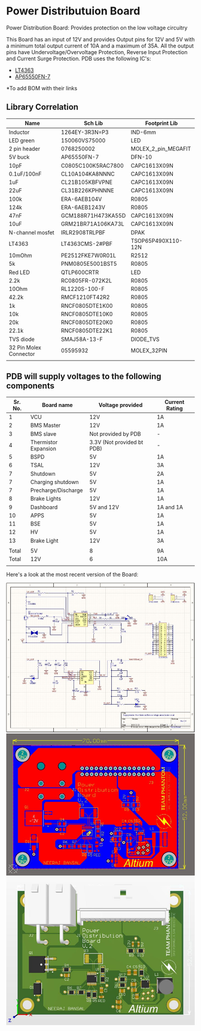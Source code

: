 # Power Distributuion Board

Power Distribution Board: Provides protection on the low voltage circuitry

This Board has an input of 12V and provides Output pins for 12V and 5V with a minimum total output current of 10A and a maximum of 35A. All the output pins have Undervoltage/Overvoltage Protection, Reverse Input Protection and Current Surge Protection. PDB uses the following IC's:

- [LT4363](https://www.digikey.ca/products/en?keywords=LT4363CMS-2%23PBF)
- [AP65550FN-7](https://www.digikey.ca/product-detail/en/diodes-incorporated/AP65550FN-7/AP65550FN-7DICT-ND/5147405)

*To add BOM with their links

## Library Correlation

Name | Sch Lib | Footprint Lib
---|---|---
Inductor|1264EY-3R3N=P3|IND-6mm
LED green| 150060VS75000 |LED
2 pin header|0768250002|MOLEX_2_pin_MEGAFIT
5V buck|AP65550FN-7|DFN-10
10pF|C0805C100K5RAC7800|CAPC1613X09N
0.1uF/100nF|CL10A104KA8NNNC|CAPC1613X09N
1uF|CL21B105KBFVPNE|CAPC1613X09N
22uF|CL31B226KPHNNNE|CAPC1613X09N
100k|ERA-6AEB104V|R0805
124k|ERA-6AEB1243V|R0805
47nF|GCM188R71H473KA55D|CAPC1613X09N
10uF|GRM21BR71A106KA73L|CAPC1613X09N
N-channel mosfet|IRLR2908TRLPBF|DPAK
LT4363|LT4363CMS-2#PBF|TSOP65P490X110-12N
10mOhm|PE2512FKE7W0R01L|R2512
5k|PNM0805E5001BST5|R0805
Red LED|QTLP600CRTR|LED
2.2k|RC0805FR-072K2L|R0805
10Ohm|RL1220S-100-F|R0805
42.2k|RMCF1210FT42R2|R0805
1k|RNCF0805DTE1K00|R0805
10k|RNCF0805DTE10K0|R0805
20k|RNCF0805DTE20K0|R0805
22.1k|RNCF0805DTE22K1|R0805
TVS diode|SMAJ58A-13-F|DIODE_TVS
32 Pin Molex Connector|05595932|MOLEX_32PIN
|||

## PDB will supply voltages to the following components

|Sr. No.|Board name|Voltage provided|Current Rating|
|---|---|---|---|
|1|VCU|12V|1A|
|2|BMS Master|12V|1A|
|3|BMS slave|Not provided by PDB|-|
|4|Thermistor Expansion|3.3V (Not provided bt PDB)|-|
|5|BSPD|5V|1A|
|6|TSAL|12V|3A|
|7|Shutdown|5V|2A|
|7|Charging shutdown|5V|1A|
|7|Precharge/Discharge|5V|1A|
|8|Brake Lights|12V|1A|
|9|Dashboard|5V and 12V|1A and 1A|
|10|APPS|5V|1A|
|11|BSE|5V|1A|
|12|HV|5V|1A|
|13|Brake Light|12V|3A|
||||
|Total|5V|8|9A|
|Total|12V|6|10A|
||||

Here's a look at the most recent version of the Board:

![schematic](schematic.JPG)
![2D PDB](pdb_2d.jpg)
![PDB](pdb.jpg)

